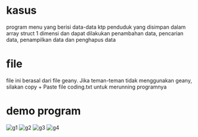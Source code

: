 # kasus
program menu yang berisi data-data ktp penduduk yang disimpan dalam array struct 1 dimensi dan dapat dilakukan penambahan data, pencarian data, penampilkan data dan penghapus data

# file 
file ini berasal dari file geany. Jika teman-teman tidak menggunakan geany, silakan copy + Paste file coding.txt untuk merunning programnya

# demo program
![g1](https://user-images.githubusercontent.com/38408616/64500982-c07ad880-d2e9-11e9-970e-b2c75f2dd713.png)
![g2](https://user-images.githubusercontent.com/38408616/64500994-ccff3100-d2e9-11e9-91e6-f701f43f51a0.png)
![g3](https://user-images.githubusercontent.com/38408616/64501003-d5f00280-d2e9-11e9-8434-0d885b0e156d.png)
![g4](https://user-images.githubusercontent.com/38408616/64501013-dc7e7a00-d2e9-11e9-8e49-ebad173692a6.png)
